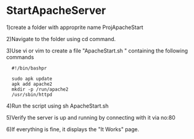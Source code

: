 # StartApacheServer


1)create a folder with  approprite name ProjApacheStart

2)Navigate to the folder using cd command.

3)Use vi or vim  to create a file "ApacheStart.sh " containing the following commands


      #!/bin/bashpr
      
      sudo apk update 
      apk add apache2
      mkdir -p /run/apache2 
      /usr/sbin/httpd
      
      
4)Run the script using sh ApacheStart.sh


5)Verify the server is up and running by connecting with it via no:80


6)If everything is fine, it displays the "It Works"  page.




